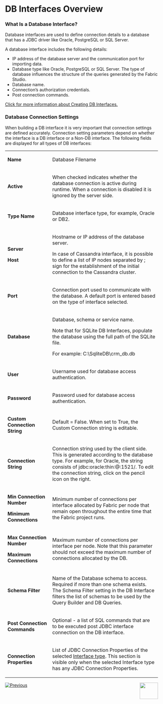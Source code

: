 # DB Interfaces Overview

### What Is a Database Interface?

Database interfaces are used to define connection details to a database that has a JDBC driver like Oracle, PostgreSQL or SQL Server.

A database interface includes the following details:
* IP address of the database server and the communication port for importing data.
* Database type like Oracle, PostgreSQL or SQL Server. The type of database influences the structure of the queries generated by the Fabric Studio.
* Database name.
* Connection’s authorization credentials.
* Post connection commands.

[Click for more information about Creating DB Interfaces.](/articles/05_DB_interfaces/04_creating_a_new_database_interface.md)


### Database Connection Settings

When building a DB interface it is very important that connection settings are defined accurately. Connection setting parameters depend on whether the interface is a DB interface or a Non-DB interface. 
The following fields are displayed for all types of DB interfaces: 

<table width="643">
<tbody>
<tr>
<td width="200pxl">
<p><strong>Name</strong></p>
</td>
<td width="700pxl">
<p>Database Filename</p>
</td>
</tr>
<tr>
<td width="210">
<p><strong>Active</strong></p>
</td>
<td width="433">
<p>When checked indicates whether the database connection is active during runtime. When a connection is disabled it is ignored by the server side.</p>
</td>
</tr>
<tr>
<td width="210">
<p><strong>Type Name</strong></p>
</td>
<td width="433">
<p>Database interface type, for example, Oracle or DB2.</p>
</td>
</tr>
<tr>
<td width="210">
<studio>
<p><strong>Server</strong></p>
</studio>
<web>
<p><strong>Host</strong></p>
</web>
</td>
<td width="433">
<p>Hostname or IP address of the database server.</p>
<p>In case of Cassandra interface, it is possible to define a list of IP nodes separated by ; sign for the establishment of the initial connection to the Cassandra cluster.</p>
</td>
</tr>
<tr>
<td width="210">
<p><strong>Port</strong></p>
</td>
<td width="433">
<p>Connection port used to communicate with the database. A default port is entered based on the type of interface selected.</p>
</td>
</tr>
<tr>
<td width="210">
<p><strong>Database</strong></p>
</td>
<td width="433">
<p>Database, schema or service name.</p>
<p>Note that for SQLite DB Interfaces, populate the database using the full path of the SQLite file.</p>
<p>For example: C:\SqliteDB\crm_db.db</p>
</td>
</tr>
<tr>
<td width="210">
<p><strong>User</strong></p>
</td>
<td width="433">
<p>Username used for database access authentication.</p>
</td>
</tr>
<tr>
<td width="210">
<p><strong>Password</strong></p>
</td>
<td width="433">
<p>Password used for database access authentication.</p>
</td>
</tr>
<tr>
<td width="210">
<studio>
<p><strong>Custom Connection String</strong></p>
</td>
<td width="433">
<p>Default = False. When set to True, the Custom Connection string is editable.</p>
</td>
</tr>
</studio>
<tr>
<td width="210">
<p><strong>Connection String</strong></p>
</td>
<td width="433">
<p>Connection string used by the client side. This is generated according to the database type. For example, for Oracle, the string consists of jdbc:oracle:thin:@:1521/. To edit the connection string, click on the pencil icon on the right. </p>
</td>
</tr>
<tr>
<td width="210">
<studio>
<p><strong>Min Connection Number</strong></p>
</studio>
<web>
<p><strong>Minimum Connections</strong></p>
</web>
</td>
<td width="433">
<p>Minimum number of connections per interface allocated by Fabric per node that remain open throughout the entire time that the Fabric project runs.</p>
</td>
</tr>
<tr>
<td width="210">
<studio>
<p><strong>Max Connection Number</strong></p>
</studio>
<web>
<p><strong>Maximum Connections</strong></p>
</web>
</td>
<td width="433">
<p>Maximum number of connections per interface per node. Note that this parameter should not exceed the maximum number of connections allocated by the DB.</p>
</td>
</tr>
<studio>
<tr>
<td width="210">
<h4>Schema Filter</h4>
</td>
<td width="433">
<p>Name of the Database schema to access. Required if more than one schema exists. The Schema Filter setting in the DB Interface filters the list of schemas to be used by the Query Builder and DB Queries.</p>
</td>
</tr>
</studio>
<tr>
<td width="210">
<h4>Post Connection Commands</h4>
</td>
<td width="433">
<p>Optional - a list of SQL commands that are to be executed post JDBC interface connection on the DB interface. </p>
</td>
</tr>
<tr>
<td width="210">
<h4>Connection Properties</h4>
</td>
<td width="433">
<p>List of JDBC Connection Properties of the selected <a href="10_database_types.md">Interface type</a>. This section is visible only when the selected Interface type has any JDBC Connection Properties.</p>
</td>
</tr>
</tbody>
</table>







[![Previous](/articles/images/Previous.png)](/articles/05_DB_interfaces/02_interfaces_source_analysis_guidelines.md)[<img align="right" width="60" height="54" src="/articles/images/Next.png">](/articles/05_DB_interfaces/04_creating_a_new_database_interface.md)
